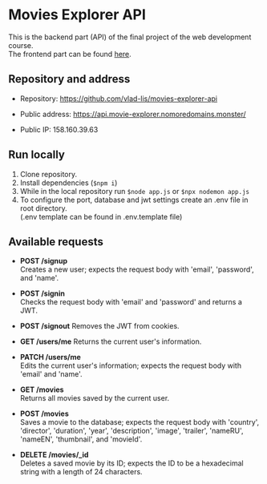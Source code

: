 # Movies Explorer API
This is the backend part (API) of the final project of the web development course.  
The frontend part can be found <a href="https://github.com/vlad-lis/movies-explorer-frontend" target="_blank">here</a>.


## Repository and address 
* Repository: https://github.com/vlad-lis/movies-explorer-api  

* Public address: https://api.movie-explorer.nomoredomains.monster/  

* Public IP: 158.160.39.63


## Run locally
1. Clone repository.
2. Install dependencies (```$npm i```)
3. While in the local repository run ```$node app.js``` or ```$npx nodemon app.js```
4. To configure the port, database and jwt settings create an .env file in root directory.  
   (.env template can be found in .env.template file)


## Available requests
* **POST /signup**  
Creates a new user; expects the request body with 'email', 'password', and 'name'.  

* **POST /signin**  
Checks the request body with 'email' and 'password' and returns a JWT.  

* **POST /signout** 
Removes the JWT from cookies.  

* **GET /users/me** 
Returns the current user's information.  

* **PATCH /users/me**  
Edits the current user's information; expects the request body with 'email' and 'name'.  

* **GET /movies**  
Returns all movies saved by the current user.  

* **POST /movies**  
Saves a movie to the database; expects the request body with 'country', 'director', 'duration', 'year', 'description', 'image', 'trailer', 'nameRU', 'nameEN', 'thumbnail', and 'movieId'.  

* **DELETE /movies/_id**  
Deletes a saved movie by its ID; expects the ID to be a hexadecimal string with a length of 24 characters.
